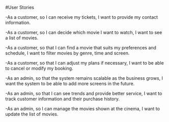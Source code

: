 #User Stories


-As a customer, so I can receive my tickets, I want to provide my contact information.

-As a customer, so I can decide which movie I want to watch, I want to see a list of movies.

-As a customer, so that I can find a movie that suits my preferences and schedule, I want to filter movies by genre, time and screen.

-As a customer, so that I can adjust my plans if necessary, I want to be able to cancel or modify my booking.

-As an admin, so that the system remains scalable as the business grows,  I want the system to be able to add more screens in the future.

-As an admin, so that I can see trends and provide better service, I want to track customer information and their purchase history.

-As an admin, so I can manage the movies shown at the cinema, I want to update the list of movies.
